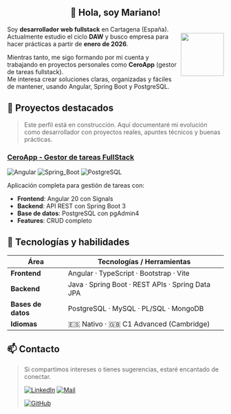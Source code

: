 <h2 align="center">👋 Hola, soy Mariano!</h2>

Soy **desarrollador web fullstack** en Cartagena (España).  
<img align="right" width="100" src="https://i.imgur.com/rGShERv.png"/>
Actualmente estudio el ciclo **DAW** y busco empresa para hacer prácticas a partir de **enero de 2026**.

Mientras tanto, me sigo formando por mi cuenta y trabajando en proyectos personales como **CeroApp** (gestor de tareas fullstack).  
Me interesa crear soluciones claras, organizadas y fáciles de mantener, usando Angular, Spring Boot y PostgreSQL.

## 🚀 Proyectos destacados

> Este perfil está en construcción. Aquí documentaré mi evolución como desarrollador con proyectos reales, apuntes técnicos y buenas prácticas.

### [CeroApp - Gestor de tareas FullStack](https://github.com/mmccgg/ceroapp)

![Angular](https://img.shields.io/badge/Angular-20-red)
![Spring_Boot](https://img.shields.io/badge/Spring_Boot-3.53-green)
![PostgreSQL](https://img.shields.io/badge/PostgreSQL-17-blue)

Aplicación completa para gestión de tareas con:

-   **Frontend**: Angular 20 con Signals
-   **Backend**: API REST con Spring Boot 3
-   **Base de datos**: PostgreSQL con pgAdmin4
-   **Features**: CRUD completo

## 🧠 Tecnologías y habilidades

| Área               | Tecnologías / Herramientas                       |
| ------------------ | ------------------------------------------------ |
| **Frontend**       | Angular · TypeScript · Bootstrap · Vite          |
| **Backend**        | Java · Spring Boot · REST APIs · Spring Data JPA |
| **Bases de datos** | PostgreSQL · MySQL · PL/SQL · MongoDB            |
| **Idiomas**        | 🇪🇸 Nativo · 🇬🇧 C1 Advanced (Cambridge)           |

## 📫 Contacto

> Si compartimos intereses o tienes sugerencias, estaré encantado de conectar.
>
> [![LinkedIn](https://img.shields.io/badge/LinkedIn-Mariano_Carrillo-0077B5?style=for-the-badge&logo=linkedin&logoColor=white&labelColor=101010)](https://www.linkedin.com/in/marianocgarcia/) [![Mail](https://img.shields.io/badge/marianocgarcia@hotmail.com-05054B?style=for-the-badge&logo=mailbox.org&logoColor=white&labelColor=101010)](mailto:marianocgarcia@hotmail.com)
> 
> [![GitHub](https://img.shields.io/badge/GitHub-Repositorios-181717?style=for-the-badge&logo=github&logoColor=white&labelColor=101010)](https://github.com/MMCCGG?tab=repositories)